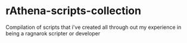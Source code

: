 # rAthena-scripts-collection
Compilation of scripts that i've created all through out my experience in being a ragnarok scripter or developer
